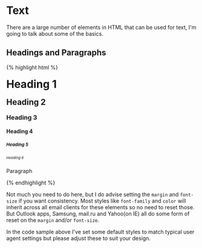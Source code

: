# Text

There are a large number of elements in HTML that can be used for text, I'm going to talk about some of the basics.

## Headings and Paragraphs
{% highlight html %}
<h1 style="margin: .67em 0; font-size:2em">Heading 1</h1>
<h2 style="margin: .83em 0; font-size:1.5em">Heading 2</h2>
<h3 style="margin: 1em 0; font-size:1.17em">Heading 3</h3>
<h4 style="margin: 1.33em 0; font-size:1em">Heading 4</h4>
<h5 style="margin: 1.67em 0; font-size:.83em">Heading 5</h5>
<h6 style="margin: 2.33em 0; font-size:.67em">Heading 6</h6>
<p style="margin: 1em 0;">Paragraph</p>
{% endhighlight %}

Not much you need to do here, but I do advise setting the `margin` and `font-size` if you want consistency.  Most styles like `font-family` and `color` will inherit across all email clients for these elements so no need to reset those.  But Outlook apps, Samsung, mail.ru and Yahoo(on IE) all do some form of reset on the `margin` and/or `font-size`.

In the code sample above I've set some default styles to match typical user agent settings but please adjust these to suit your design.




<template>
```
https://browserdefaultstyles.com/


<br> break<br>
<a>link</a><br>

<strong>strong</strong> <br>
<b>b-bold</b> <br>

<em>em-emphasized</em> <br>
<i>i-italic</i> <br>

<u>u-underline</u> <br>

<s>s-strikethrough</s> <br>
<del>del-deleat</del> <br>
<ins>ins-inserted</ins> <br>

<dfn>dfn- definition</dfn>
<abbr>abbr - abbreviation</abbr>

<q cite="cite">quote</q>
<blockquote>blockquote</blockquote>
<cite>cite</cite> <br>

<sub>sub</sub> <br>
<sup>sup</sup> <br>

<code>code</code>
<pre>pre      space</pre>
<samp>samp - sample</samp> <br>
<kbd>kbd - keyboard input</kbd> <br>
<var>var - variable</var> <br>

```
</template>
